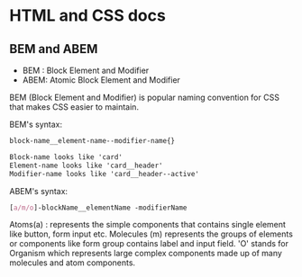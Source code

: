 # HTML and CSS docs

## BEM and ABEM
- BEM   : Block Element and Modifier
-  ABEM: Atomic Block Element and Modifier

BEM (Block Element and  Modifier) is popular naming convention for CSS that makes CSS easier to maintain. 

BEM's syntax:
```css
block-name__element-name--modifier-name{}

Block-name looks like 'card'
Element-name looks like 'card__header'
Modifier-name looks like 'card__header--active'
```

ABEM's syntax:
```css
[a/m/o]-blockName__elementName -modifierName
```
Atoms(a) :  represents the simple components that contains single element like button, form input etc.
Molecules (m) represents the groups of elements or components like form group contains label and input field.
'O' stands for Organism which represents large complex components made up of many molecules and atom components.
<!--stackedit_data:
eyJwcm9wZXJ0aWVzIjoiZXh0ZW5zaW9uczpcbiAgcHJlc2V0Oi
BnZm1cbiIsImhpc3RvcnkiOlstMjA5MzgzNTMxOCwtMTg3MTU5
MjE0NF19
-->